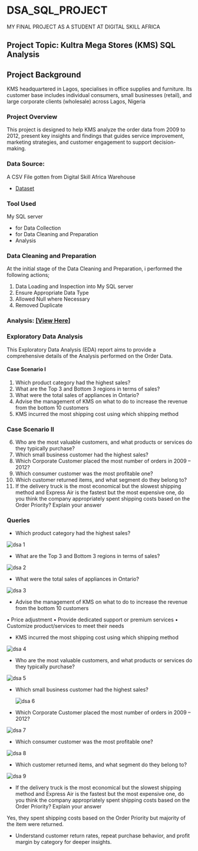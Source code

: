 # DSA_SQL_PROJECT

MY FINAL PROJECT AS A STUDENT AT DIGITAL SKILL AFRICA


## Project Topic: Kultra Mega Stores (KMS) SQL Analysis

## Project Background

KMS headquartered in Lagos, specialises in office supplies and furniture. Its customer base includes individual consumers, small businesses (retail), and large corporate clients (wholesale) across Lagos, Nigeria

### Project Overview
This project is designed to help KMS analyze the order data from 2009 to 2012, present key insights and findings that guides service improvement, marketing strategies, and customer engagement to support decision-making.

### Data Source:
A CSV File gotten from Digital Skill Africa Warehouse
- <a href="https://github.com/Hidaayah-7/DSA_SQL_PROJECT/blob/main/KMS%20Sql%20Case%20Study.csv//">Dataset</a>

### Tool Used
My SQL server 
- for Data Collection 
- for Data Cleaning and Preparation
- Analysis
  

### Data Cleaning and Preparation
At the initial stage of the Data Cleaning and Preparation, i performed the following actions;

1. Data Loading and Inspection into My SQL server
2. Ensure Appropriate Data Type
3. Allowed Null where Necessary
4. Removed Duplicate

### Analysis:  <a href="https://github.com/Hidaayah-7/DSA_SQL_PROJECT/blob/main/dsa%20query.sql">[View Here]</a>


 ### Exploratory Data Analysis
   This Exploratory Data Analysis (EDA) report aims to provide a comprehensive details of the Analysis performed on the Order Data.
   
#### Case Scenario I
1. Which product category had the highest sales?
2. What are the Top 3 and Bottom 3 regions in terms of sales?
3. What were the total sales of appliances in Ontario?
4. Advise the management of KMS on what to do to increase the revenue from the bottom 10 customers
5. KMS incurred the most shipping cost using which shipping method

### Case Scenario II
6. Who are the most valuable customers, and what products or services do they typically purchase?
7. Which small business customer had the highest sales?
8. Which Corporate Customer placed the most number of orders in 2009 – 2012?
9. Which consumer customer was the most profitable one?
10. Which customer returned items, and what segment do they belong to?
11. If the delivery truck is the most economical but the slowest shipping method and Express Air is the fastest but the most expensive one, do you think the company appropriately spent shipping costs based on the Order Priority? Explain your answer


### Queries
-  Which product category had the highest sales?


 ![dsa 1](https://github.com/user-attachments/assets/72680517-c9ac-492f-a704-ed443cd03630)

- What are the Top 3 and Bottom 3 regions in terms of sales?


![dsa 2](https://github.com/user-attachments/assets/edb9a8dd-425a-40f7-8ce3-71b104d90313)

- What were the total sales of appliances in Ontario?


![dsa 3](https://github.com/user-attachments/assets/5098d35a-13ea-4057-8055-f1c65b18bad3)

- Advise the management of KMS on what to do to increase the revenue from the bottom 10 customers


•	Price adjustment
•	Provide dedicated support or premium services
•	Customize product/services to meet their needs

 
- KMS incurred the most shipping cost using which shipping method


![dsa 4](https://github.com/user-attachments/assets/abd6ce26-7acb-4ce8-82d6-b6de0c861578)

- Who are the most valuable customers, and what products or services do they typically purchase?


![dsa 5](https://github.com/user-attachments/assets/bff6692d-6d1e-4d31-b7ae-99fed5b13d5f)

- Which small business customer had the highest sales?

 
  ![dsa 6](https://github.com/user-attachments/assets/6f6928e0-9d03-4bae-8920-ebe9833d65e7)

-  Which Corporate Customer placed the most number of orders in 2009 – 2012?

 
 ![dsa 7](https://github.com/user-attachments/assets/29859277-66d8-40db-a7e9-d73f41b89371)
 
- Which consumer customer was the most profitable one?


![dsa 8](https://github.com/user-attachments/assets/c0c0497a-a3f7-40a4-a46a-afc868146140)

- Which customer returned items, and what segment do they belong to?


 ![dsa 9](https://github.com/user-attachments/assets/b74e0e38-a022-480a-a0bd-bd4d05277ab2)

 
- If the delivery truck is the most economical but the slowest shipping method and
Express Air is the fastest but the most expensive one, do you think the company
appropriately spent shipping costs based on the Order Priority? Explain your answer

Yes, they spent shipping costs based on the Order Priority but majority of the item were returned.

























- Understand customer return rates, repeat purchase behavior, and profit margin by category for deeper insights.
